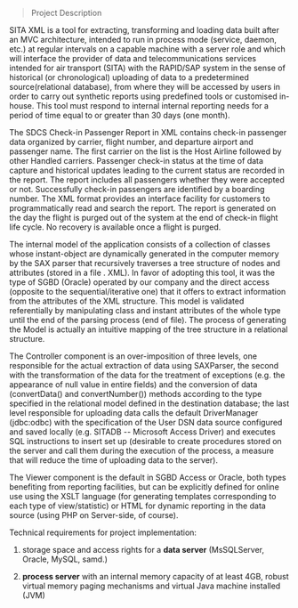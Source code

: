 > Project Description

SITA XML is a tool for extracting, transforming and loading data built
after an MVC architecture, intended to run in process mode (service,
daemon, etc.) at regular intervals on a capable machine with a server
role and which will interface the provider of data and
telecommunications services intended for air transport (SITA) with the
RAPID/SAP system in the sense of historical (or chronological) uploading
of data to a predetermined source(relational database), from where they
will be accessed by users in order to carry out synthetic reports using
predefined tools or customised in-house. This tool must respond to
internal internal reporting needs for a period of time equal to or
greater than 30 days (one month).

The SDCS Check-in Passenger Report in XML contains check-in passenger
data organized by carrier, flight number, and departure airport and
passenger name. The first carrier on the list is the Host Airline
followed by other Handled carriers. Passenger check-in status at the time of data capture and historical
updates leading to the current status are recorded in the report. The
report includes all passengers whether they were accepted or not.
Successfully check-in passengers are identified by a boarding number.
The XML format provides an interface facility for customers to
programmatically read and search the report.
The report is generated on the day the flight is purged out of the
system at the end of check-in flight life cycle. No recovery is
available once a flight is purged.

The internal model of the application consists of a collection of
classes whose instant-object are dynamically generated in the computer
memory by the SAX parser that recursively traverses a tree structure of
nodes and attributes (stored in a file . XML). In favor of adopting this
tool, it was the type of SGBD (Oracle) operated by our company and the
direct access (opposite to the sequential/iterative one) that it offers
to extract information from the attributes of the XML structure. This
model is validated referentially by manipulating class and instant
attributes of the whole type until the end of the parsing process (end
of file). The process of generating the Model is actually an intuitive
mapping of the tree structure in a relational structure.

The Controller component is an over-imposition of three levels, one
responsible for the actual extraction of data using SAXParser, the
second with the transformation of the data for the treatment of
exceptions (e.g. the appearance of null value in entire fields) and the
conversion of data (convertData() and convertNumber()) methods according
to the type specified in the relational model defined in the destination
database; the last level responsible for uploading data calls the
default DriverManager (jdbc:odbc) with the specification of the User DSN
data source configured and saved locally (e.g. SITADB -- Microsoft
Access Driver) and executes SQL instructions to insert set up (desirable
to create procedures stored on the server and call them during the
execution of the process, a measure that will reduce the time of
uploading data to the server).

The Viewer component is the default in SGBD Access or Oracle, both types
benefiting from reporting facilities, but can be explicitly defined for
online use using the XSLT language (for generating templates
corresponding to each type of view/statistic) or HTML for dynamic
reporting in the data source (using PHP on Server-side, of course).

Technical requirements for project implementation:

1.  storage space and access rights for a **data server** (MsSQLServer,
    Oracle, MySQL, samd.)

2.  **process server** with an internal memory capacity of at least 4GB,
    robust virtual memory paging mechanisms and virtual Java machine
    installed (JVM)
